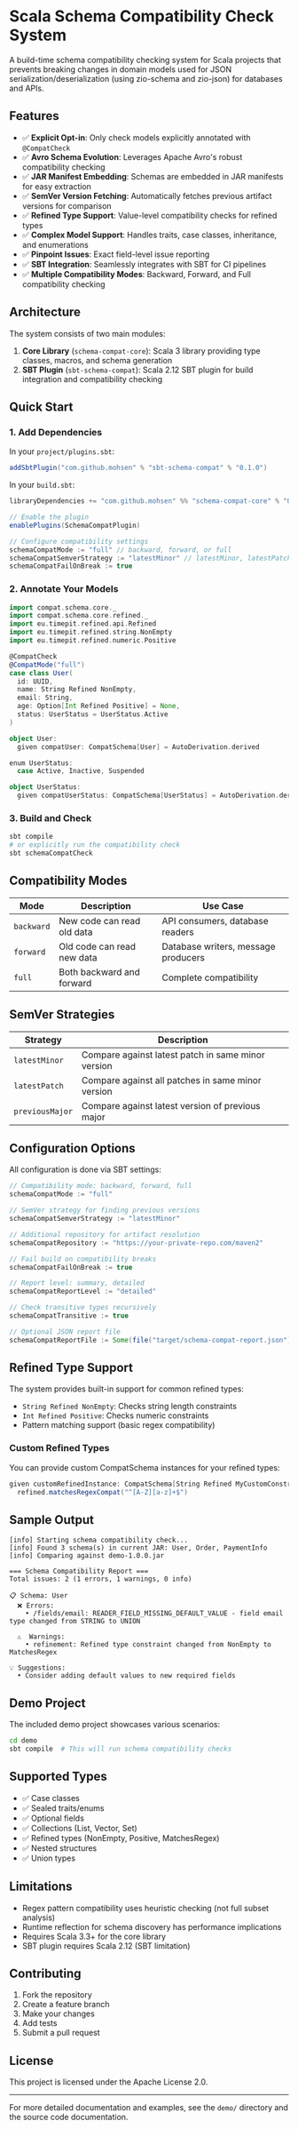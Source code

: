 # Scala Schema Compatibility Check System

A build-time schema compatibility checking system for Scala projects that prevents breaking changes in domain models used for JSON serialization/deserialization (using zio-schema and zio-json) for databases and APIs.

## Features

- ✅ **Explicit Opt-in**: Only check models explicitly annotated with `@CompatCheck`
- ✅ **Avro Schema Evolution**: Leverages Apache Avro's robust compatibility checking
- ✅ **JAR Manifest Embedding**: Schemas are embedded in JAR manifests for easy extraction
- ✅ **SemVer Version Fetching**: Automatically fetches previous artifact versions for comparison
- ✅ **Refined Type Support**: Value-level compatibility checks for refined types
- ✅ **Complex Model Support**: Handles traits, case classes, inheritance, and enumerations
- ✅ **Pinpoint Issues**: Exact field-level issue reporting
- ✅ **SBT Integration**: Seamlessly integrates with SBT for CI pipelines
- ✅ **Multiple Compatibility Modes**: Backward, Forward, and Full compatibility checking

## Architecture

The system consists of two main modules:

1. **Core Library** (`schema-compat-core`): Scala 3 library providing type classes, macros, and schema generation
2. **SBT Plugin** (`sbt-schema-compat`): Scala 2.12 SBT plugin for build integration and compatibility checking

## Quick Start

### 1. Add Dependencies

In your `project/plugins.sbt`:

```scala
addSbtPlugin("com.github.mohsen" % "sbt-schema-compat" % "0.1.0")
```

In your `build.sbt`:

```scala
libraryDependencies += "com.github.mohsen" %% "schema-compat-core" % "0.1.0"

// Enable the plugin
enablePlugins(SchemaCompatPlugin)

// Configure compatibility settings
schemaCompatMode := "full" // backward, forward, or full
schemaCompatSemverStrategy := "latestMinor" // latestMinor, latestPatch, previousMajor
schemaCompatFailOnBreak := true
```

### 2. Annotate Your Models

```scala
import compat.schema.core._
import compat.schema.core.refined._
import eu.timepit.refined.api.Refined
import eu.timepit.refined.string.NonEmpty
import eu.timepit.refined.numeric.Positive

@CompatCheck
@CompatMode("full")
case class User(
  id: UUID,
  name: String Refined NonEmpty,
  email: String,
  age: Option[Int Refined Positive] = None,
  status: UserStatus = UserStatus.Active
)

object User:
  given compatUser: CompatSchema[User] = AutoDerivation.derived

enum UserStatus:
  case Active, Inactive, Suspended

object UserStatus:
  given compatUserStatus: CompatSchema[UserStatus] = AutoDerivation.derived
```

### 3. Build and Check

```bash
sbt compile
# or explicitly run the compatibility check
sbt schemaCompatCheck
```

## Compatibility Modes

| Mode | Description | Use Case |
|------|-------------|----------|
| `backward` | New code can read old data | API consumers, database readers |
| `forward` | Old code can read new data | Database writers, message producers |
| `full` | Both backward and forward | Complete compatibility |

## SemVer Strategies

| Strategy | Description |
|----------|-------------|
| `latestMinor` | Compare against latest patch in same minor version |
| `latestPatch` | Compare against all patches in same minor version |
| `previousMajor` | Compare against latest version of previous major |

## Configuration Options

All configuration is done via SBT settings:

```scala
// Compatibility mode: backward, forward, full
schemaCompatMode := "full"

// SemVer strategy for finding previous versions
schemaCompatSemverStrategy := "latestMinor"

// Additional repository for artifact resolution
schemaCompatRepository := "https://your-private-repo.com/maven2"

// Fail build on compatibility breaks
schemaCompatFailOnBreak := true

// Report level: summary, detailed
schemaCompatReportLevel := "detailed"

// Check transitive types recursively
schemaCompatTransitive := true

// Optional JSON report file
schemaCompatReportFile := Some(file("target/schema-compat-report.json"))
```

## Refined Type Support

The system provides built-in support for common refined types:

- `String Refined NonEmpty`: Checks string length constraints
- `Int Refined Positive`: Checks numeric constraints
- Pattern matching support (basic regex compatibility)

### Custom Refined Types

You can provide custom CompatSchema instances for your refined types:

```scala
given customRefinedInstance: CompatSchema[String Refined MyCustomConstraint] = 
  refined.matchesRegexCompat("^[A-Z][a-z]+$")
```

## Sample Output

```
[info] Starting schema compatibility check...
[info] Found 3 schema(s) in current JAR: User, Order, PaymentInfo
[info] Comparing against demo-1.0.0.jar

=== Schema Compatibility Report ===
Total issues: 2 (1 errors, 1 warnings, 0 info)

📋 Schema: User
  ❌ Errors:
    • /fields/email: READER_FIELD_MISSING_DEFAULT_VALUE - field email type changed from STRING to UNION

  ⚠️  Warnings:
    • refinement: Refined type constraint changed from NonEmpty to MatchesRegex

💡 Suggestions:
  • Consider adding default values to new required fields
```

## Demo Project

The included demo project showcases various scenarios:

```bash
cd demo
sbt compile  # This will run schema compatibility checks
```

## Supported Types

- ✅ Case classes
- ✅ Sealed traits/enums
- ✅ Optional fields
- ✅ Collections (List, Vector, Set)
- ✅ Refined types (NonEmpty, Positive, MatchesRegex)
- ✅ Nested structures
- ✅ Union types

## Limitations

- Regex pattern compatibility uses heuristic checking (not full subset analysis)
- Runtime reflection for schema discovery has performance implications
- Requires Scala 3.3+ for the core library
- SBT plugin requires Scala 2.12 (SBT limitation)

## Contributing

1. Fork the repository
2. Create a feature branch
3. Make your changes
4. Add tests
5. Submit a pull request

## License

This project is licensed under the Apache License 2.0.

---

For more detailed documentation and examples, see the `demo/` directory and the source code documentation.